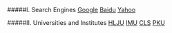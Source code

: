 #####I. Search Engines
[Google](http://www.google.com/ncr)  [Baidu](https://www.baidu.com/)  [Yahoo](https://www.yahoo.com/)                  
                             
#####II. Universities and Institutes
[HLJU](http://www.hlju.edu.cn/)  [IMU](http://www.imu.edu.cn/)  [CLS](http://www.cls.edu.cn/)  [PKU](http://www.pku.edu.cn/)  
